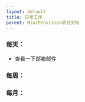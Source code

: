 ```yaml
---
layout: default
title: 日常工作
parent: MiuiProvision项目文档
---
```


### 每天：
- 查看一下邮箱邮件



### 每周：



### 每月：
